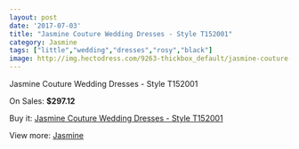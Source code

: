 ```yaml
---
layout: post
date: '2017-07-03'
title: "Jasmine Couture Wedding Dresses - Style T152001"
category: Jasmine
tags: ["little","wedding","dresses","rosy","black"]
image: http://img.hectodress.com/9263-thickbox_default/jasmine-couture-wedding-dresses-style-t152001.jpg
---
```

Jasmine Couture Wedding Dresses - Style T152001

On Sales: **$297.12**
<a href="https://www.hectodress.com/jasmine/4698-jasmine-couture-wedding-dresses-style-t152001.html"><amp-img layout="responsive" width="600" height="600" src="//img.hectodress.com/9263-thickbox_default/jasmine-couture-wedding-dresses-style-t152001.jpg" alt="Jasmine Couture Wedding Dresses - Style T152001 0" /></a>
<a href="https://www.hectodress.com/jasmine/4698-jasmine-couture-wedding-dresses-style-t152001.html"><amp-img layout="responsive" width="600" height="600" src="//img.hectodress.com/9264-thickbox_default/jasmine-couture-wedding-dresses-style-t152001.jpg" alt="Jasmine Couture Wedding Dresses - Style T152001 1" /></a>

Buy it: [Jasmine Couture Wedding Dresses - Style T152001](https://www.hectodress.com/jasmine/4698-jasmine-couture-wedding-dresses-style-t152001.html "Jasmine Couture Wedding Dresses - Style T152001")

View more: [Jasmine](https://www.hectodress.com/79-jasmine "Jasmine")